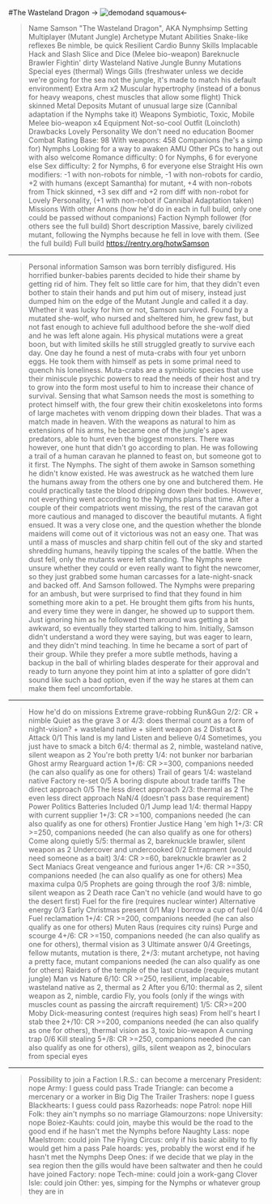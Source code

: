 #The Wasteland Dragon
-> ![demodand squamous](https://i.4pcdn.org/tg/1687947143593845.jpg)<-

>Name
Samson "The Wasteland Dragon", AKA Nymphsimp
>Setting
Multiplayer (Mutant Jungle)
>Archetype
Mutant
>Abilities
Snake-like reflexes
Be nimble, be quick
Resilient
Cardio Bunny
>Skills
Implacable
Hack and Slash
Slice and Dice (Melee bio-weapon)
Bareknucle Brawler
Fightin' dirty
Wasteland Native
Jungle Bunny
>Mutations
Special eyes (thermal)
Wings
Gills (freshwater unless we decide we're going for the sea not the jungle, it's made to match his default environment)
Extra Arm x2
Muscular hypertrophy (instead of a bonus for heavy weapons, chest muscles that allow some flight)
Thick skinned
Metal Deposits
Mutant of unusual large size 
(Cannibal adaptation if the Nymphs take it)
>Weapons
Symbiotic, Toxic, Mobile Melee bio-weapon x4
>Equipment
Not-so-cool Outfit (Loincloth)
>Drawbacks
Lovely Personality
We don't need no education
Boomer
>Combat Rating
Base: 98
With weapons: 458
>Companions
(he's a simp for) Nymphs
Looking for a way to awaken AMU 
Other PCs to hang out with also welcome
Romance difficulty: 0 for Nymphs, 6 for everyone else
Sex difficulty: 2 for Nymphs, 6 for everyone else
Straight
His own modifiers: -1 with non-robots for nimble, -1 with non-robots for cardio, +2 with humans (except Samantha) for mutant, +4 with non-robots from Thick skinned, +3 sex diff and +2 rom diff with non-robot for Lovely Personality, (+1 with non-robot if Cannibal Adaptation taken)
>Missions
With other Anons (how he'd do in each in full build, only one could be passed without companions)
>Faction
Nymph follower (for others see the full build)
>Short description
Massive, barely civilized mutant, following the Nymphs because he fell in love with them. (See the full build)
>Full build
https://rentry.org/hotwSamson

---

>Personal information
Samson was born terribly disfigured. His horrified bunker-babies parents decided to hide their shame by getting rid of him. They felt so little care for him, that they didn't even bother to stain their hands and put him out of misery, instead just dumped him on the edge of the Mutant Jungle and called it a day.
Whether it was lucky for him or not, Samson survived. Found by a mutated she-wolf, who nursed and sheltered him, he grew fast, but not fast enough to achieve full adulthood before the she-wolf died and he was left alone again. His physical mutations were a great boon, but with limited skills he still struggled greatly to survive each day.
One day he found a nest of muta-crabs with four yet unborn eggs. He took them with himself as pets in some primal need to quench his loneliness. Muta-crabs are a symbiotic species that use their miniscule psychic powers to read the needs of their host and try to grow into the form most useful to him to increase their chance of survival. Sensing that what Samson needs the most is something to protect himself with, the four grew their chitin exoskeletons into forms of large machetes with venom dripping down their blades.
That was a match made in heaven. With the weapons as natural to him as extensions of his arms, he became one of the jungle's apex predators, able to hunt even the biggest monsters.
There was however, one hunt that didn't go according to plan. He was following a trail of a human caravan he planned to feast on, but someone got to it first. The Nymphs. The sight of them awoke in Samson something he didn't know existed. He was awestruck as he watched them lure the humans away from the others one by one and butchered them. He could practically taste the blood dripping down their bodies.
However, not everything went according to the Nymphs plans that time. After a couple of their compatriots went missing, the rest of the caravan got more cautious and managed to discover the beautiful mutants. A fight ensued. It was a very close one, and the question whether the blonde maidens will come out of it victorious was not an easy one.
That was until a mass of muscles and sharp chitin fell out of the sky and started shredding humans, heavily tipping the scales of the battle. When the dust fell, only the mutants were left standing. The Nymphs were unsure whether they could or even really want to fight the newcomer, so they just grabbed some human carcasses for a late-night-snack and backed off. And Samson followed.
The Nymphs were preparing for an ambush, but were surprised to find that they found in him something more akin to a pet. He brought them gifts from his hunts, and every time they were in danger, he showed up to support them. Just ignoring him as he followed them around was getting a bit awkward, so eventually they started talking to him. Initially, Samson didn't understand a word they were saying, but was eager to learn, and they didn't mind teaching.
In time he became a sort of part of their group. While they prefer a more subtle methods, having a backup in the ball of whirling blades desperate for their approval and ready to turn anyone they point him at into a splatter of gore didn't sound like such a bad option, even if the way he stares at them can make them feel uncomfortable.

---

>How he'd do on missions
>Extreme grave-robbing
Run&Gun 2/2: CR + nimble 
Quiet as the grave 3 or 4/3: does thermal count as a form of night-vision? + wasteland native + silent weapon as 2
Distract & Attack 0/1
>This land is my land
Listen and believe 0/4
Sometimes, you just have to smack a bitch 6/4: thermal as 2, nimble, wasteland native, silent weapon as 2
You're both pretty 1/4: not bunker nor barbarian
>Ghost army
Rearguard action 1+/6: CR >=300, companions needed (he can also qualify as one for others)
Trail of gears 1/4: wasteland native
Factory re-set 0/5
>A boring dispute about trade tariffs
The direct approach 0/5
The less direct approach 2/3: thermal as 2
The even less direct approach NaN/4 (doesn't pass base requirement)
>Power Politics
Batteries Included 0/1
Jump lead 1/4: thermal
Happy with current supplier 1+/3: CR >=100, companions needed (he can also qualify as one for others)
>Frontier Justice
Hang 'em high 1+/3: CR >=250, companions needed (he can also qualify as one for others)
Come along quietly 5/5: thermal as 2, bareknuckle brawler, silent weapon as 2
Undercover and undercooked 0/2
Entrapment (would need someone as a bait) 3/4: CR >=60, bareknuckle brawler as 2
>Sect Maniacs
Great vengeance and furious anger 1+/6: CR >=350, companions needed (he can also qualify as one for others)
Mea maxima culpa 0/5
Prophets are going through the roof 3/8: nimble, silent weapon as 2
>Death race
Can't no vehicle (and would have to go the desert first)
>Fuel for the fire (requires nuclear winter)
Alternative energy 0/3
Early Christmas present 0/1
May I borrow a cup of fuel 0/4
Fuel reclamation 1+/4: CR >=200, companions needed (he can also qualify as one for others)
>Muten Raus (requires city ruins)
Purge and scourge 4+/6: CR >=150, companions needed (he can also qualify as one for others), thermal vision as 3
Ultimate answer 0/4
Greetings, fellow mutants, mutation is there, 2+/3: mutant archetype, not having a pretty face, mutant companions needed (he can also qualify as one for others)
>Raiders of the temple of the last crusade (requires mutant jungle)
Man vs Nature 6/10: CR >=250, resilient, implacable, wasteland native as 2, thermal as 2
After you 6/10: thermal as 2, silent weapon as 2, nimble, cardio
Fly, you fools (only if the wings with muscles count as passing the aircraft requirement) 1/5: CR>=200
>Moby Dick-measuring contest (requires high seas)
From hell's heart I stab thee 2+/10: CR >=200, companions needed (he can also qualify as one for others), thermal vision as 3, toxic bio-weapon
A cunning trap 0/6 
Kill stealing 5+/8: CR >=250, companions needed (he can also qualify as one for others), gills, silent weapon as 2, binoculars from special eyes

---

>Possibility to join a Faction
I.R.S.:  can become a mercenary
President: nope
Army: I guess could pass
Trade Triangle: can become a mercenary or a worker in Big Dig
The Trailer Trashers: nope I guess
Blackhearts: I guess could pass
Razorheads: nope
Patrol: nope
Hill Folk: they ain't nymphs so no marriage
Glamourzons: nope
University: nope
Boiez-Kauhts: could join, maybe this would be the road to the good end if he hasn't met the Nymphs before
Naughty Lass: nope
Maelstrom: could join
The Flying Circus: only if his basic ability to fly would get him a pass
Pale hoards: yes, probably the worst end if he hasn't met the Nymphs
Deep Ones: if we decide that we play in the sea region then the gills would have been saltwater and then he could have joined
Factory: nope
Tech-mine: could join a work-gang
Clover Isle: could join
Other: yes, simping for the Nymphs or whatever group they are in